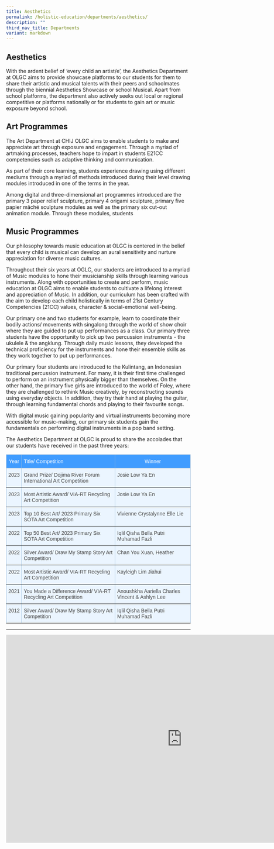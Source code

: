 ```yaml
---
title: Aesthetics
permalink: /holistic-education/departments/aesthetics/
description: ""
third_nav_title: Departments
variant: markdown
---
```

<h2>Aesthetics</h2>
<p>With the ardent belief of ‘every child an artist/e’, the Aesthetics Department
at OLGC aims to provide showcase platforms to our students for them to
share their artistic and musical talents with their peers and schoolmates
through the biennial Aesthetics Showcase or school Musical. Apart from
school platforms, the department also actively seeks out local or regional
competitive or platforms nationally or for students to gain art or music
exposure beyond school.</p>
<h2>Art Programmes</h2>
<p>The Art Department at CHIJ OLGC aims to enable students to make and appreciate
art through exposure and engagement. Through a myriad of artmaking processes,
teachers hope to impart in students E21CC competencies such as adaptive
thinking and communication.</p>
<p>As part of their core learning, students experience drawing using different
mediums through a myriad of methods introduced during their level drawing
modules introduced in one of the terms in the year.</p>
<p>Among digital and three-dimensional art programmes introduced are the
primary 3 paper relief sculpture, primary 4 origami sculpture, primary
five papier mâché sculpture modules as well as the primary six cut-out
animation module. Through these modules, students</p>
<h2>Music Programmes</h2>
<p>Our philosophy towards music education at OLGC is centered in the belief
that every child is musical can develop an aural sensitivity and nurture
appreciation for diverse music cultures.</p>
<p>Throughout their six years at OGLC, our students are introduced to a myriad
of Music modules to hone their musicianship skills through learning various
instruments. Along with opportunities to create and perform, music education
at OLGC aims to enable students to cultivate a lifelong interest and appreciation
of Music. In addition, our curriculum has been crafted with the aim to
develop each child holistically in terms of 21st Century Competencies (21CC)
values, character &amp; social-emotional well-being.</p>
<p>Our primary one and two students for example, learn to coordinate their
bodily actions/ movements with singalong through the world of show choir
where they are guided to put up performances as a class. Our primary three
students have the opportunity to pick up two percussion instruments - the
ukulele &amp; the angklung. Through daily music lessons, they developed
the technical proficiency for the instruments and hone their ensemble skills
as they work together to put up performances.</p>
<p>Our primary four students are introduced to the Kulintang, an Indonesian
traditional percussion instrument. For many, it is their first time challenged
to perform on an instrument physically bigger than themselves. On the other
hand, the primary five girls are introduced to the world of Foley, where
they are challenged to rethink Music creatively, by reconstructing sounds
using everyday objects. In addition, they try their hand at playing the
guitar, through learning fundamental chords and playing to their favourite
songs.</p>
<p>With digital music gaining popularity and virtual instruments becoming
more accessible for music-making, our primary six students gain the fundamentals
on performing digital instruments in a pop band setting.</p>
<p>The Aesthetics Department at OLGC is proud to share the accolades that
our students have received in the past three years:</p>

<style type="text/css">
.tg  {border-collapse:collapse;border-color:#9ABAD9;border-spacing:0;}
.tg td{background-color:#EBF5FF;border-color:#9ABAD9;border-style:solid;border-width:1px;color:#444;
  font-family:Arial, sans-serif;font-size:14px;overflow:hidden;padding:10px 5px;word-break:normal;}
.tg th{background-color:#409cff;border-color:#9ABAD9;border-style:solid;border-width:1px;color:#fff;
  font-family:Arial, sans-serif;font-size:14px;font-weight:normal;overflow:hidden;padding:10px 5px;word-break:normal;}
.tg .tg-c3ow{border-color:inherit;text-align:center;vertical-align:top}
.tg .tg-0pky{border-color:inherit;text-align:left;vertical-align:top}
</style>
<table class="tg">
<thead>
  <tr>
    <th class="tg-c3ow">Year</th>
    <th class="tg-0pky">Title/ Competition</th>
    <th class="tg-c3ow">Winner</th>
  </tr>
</thead>
<tbody>
  <tr>
    <td class="tg-0pky">2023</td>
    <td class="tg-0pky">Grand Prize/ Dojima River Forum International Art Competition</td>
    <td class="tg-0pky">Josie Low Ya En</td>
  </tr>
  <tr>
    <td class="tg-0pky">2023</td>
    <td class="tg-0pky">Most Artistic Award/ VIA-RT Recycling Art Competition</td>
    <td class="tg-0pky">Josie Low Ya En</td>
  </tr>
  <tr>
    <td class="tg-0pky">2023</td>
    <td class="tg-0pky">Top 10 Best Art/ 2023 Primary Six SOTA Art Competition</td>
    <td class="tg-0pky">Vivienne Crystalynne Elle Lie</td>
  </tr>
  <tr>
    <td class="tg-0pky">2022</td>
    <td class="tg-0pky">Top 50 Best Art/ 2023 Primary Six SOTA Art Competition</td>
    <td class="tg-0pky">Iqlil Qisha Bella Putri Muhamad Fazli</td>
  </tr>
  <tr>
    <td class="tg-0pky">2022</td>
    <td class="tg-0pky">Silver Award/ Draw My Stamp Story Art Competition</td>
    <td class="tg-0pky">Chan You Xuan, Heather</td>
  </tr>
  <tr>
    <td class="tg-0pky">2022</td>
    <td class="tg-0pky">Most Artistic Award/ VIA-RT Recycling Art Competition</td>
    <td class="tg-0pky">Kayleigh Lim Jiahui</td>
  </tr>
  <tr>
    <td class="tg-0pky">2021</td>
    <td class="tg-0pky">You Made a Difference Award/ VIA-RT Recycling Art Competition</td>
    <td class="tg-0pky">Anoushkha Aariella Charles Vincent &amp; Ashlyn Lee</td>
  </tr>
  <tr>
    <td class="tg-0pky">2012</td>
    <td class="tg-0pky">Silver Award/ Draw My Stamp Story Art Competition</td>
    <td class="tg-0pky">Iqlil Qisha Bella Putri Muhamad Fazli</td>
  </tr>
</tbody>
</table>

<hr>


<iframe height="569" width="960" allowfullscreen="true" frameborder="0" src="https://docs.google.com/presentation/d/e/2PACX-1vSjHuS0l-0cloo6n0iyO_2YHc2VnO-tzZJ5FLUd3GzaJxoU_BvYFHAs_4wlgOF9ua6oXUOXTwjBmP_X/embed?start=false&amp;loop=false&amp;delayms=3000"></iframe>

<p></p>
